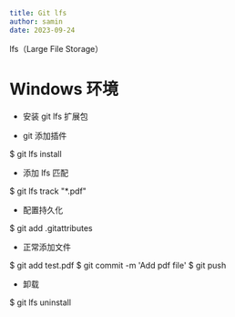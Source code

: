 ```yaml
title: Git lfs
author: samin
date: 2023-09-24
```

lfs（Large File Storage）

# Windows 环境

- 安装 git lfs 扩展包

- git 添加插件

$ git lfs install

- 添加 lfs 匹配

$ git lfs track "*.pdf"

- 配置持久化

$ git add .gitattributes

- 正常添加文件

$ git add test.pdf 
$ git commit -m 'Add pdf file' 
$ git push

- 卸载

$ git lfs uninstall
